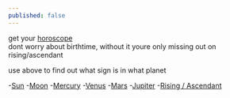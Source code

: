 ```yaml
---
published: false
---
```


get your [horoscope](http://astro.cafeastrology.com/cgi-bin/astro/natal)  
dont worry about birthtime, without it youre only missing out on rising/ascendant

use above to find out what sign is in what planet  

-[Sun](http://cafeastrology.com/articles/suninsigns.html)
-[Moon](http://cafeastrology.com/articles/mooninsigns.html)
-[Mercury](http://cafeastrology.com/articles/mercuryinsigns.html)
-[Venus](http://cafeastrology.com/natal/venusinsigns.html)
-[Mars](http://cafeastrology.com/articles/marsinsigns.html)
-[Jupiter](http://cafeastrology.com/natal/jupiterinsigns.html)
-[Rising / Ascendant](http://cafeastrology.com/risingsignsascendant.html)
